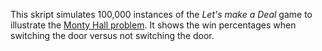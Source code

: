 This skript simulates 100,000 instances of the _Let's make a Deal_ game to illustrate the [Monty Hall problem](https://en.wikipedia.org/wiki/Monty_Hall_problem). It shows the win percentages when switching the door versus not switching the door.